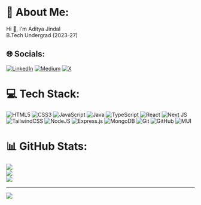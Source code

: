 # 💫 About Me:
Hi 👋, I'm Aditya Jindal <br> B.Tech Undergrad (2023-27)<br>


## 🌐 Socials:
[![LinkedIn](https://img.shields.io/badge/LinkedIn-%230077B5.svg?logo=linkedin&logoColor=white)](https://linkedin.com/in/aditya-jindal-5232b0260) [![Medium](https://img.shields.io/badge/Medium-12100E?logo=medium&logoColor=white)](https://medium.com/@AdityaJindal23) [![X](https://img.shields.io/badge/X-black.svg?logo=X&logoColor=white)](https://x.com/AdityaJindal23) 

# 💻 Tech Stack:
 ![HTML5](https://img.shields.io/badge/html5-%23E34F26.svg?style=for-the-badge&logo=html5&logoColor=white) 
 ![CSS3](https://img.shields.io/badge/css3-%231572B6.svg?style=for-the-badge&logo=css3&logoColor=white)
 ![JavaScript](https://img.shields.io/badge/javascript-%23323330.svg?style=for-the-badge&logo=javascript&logoColor=%23F7DF1E)
  ![Java](https://img.shields.io/badge/java-%23ED8B00.svg?style=for-the-badge&logo=openjdk&logoColor=white) 
 ![TypeScript](https://img.shields.io/badge/typescript-%23007ACC.svg?style=for-the-badge&logo=typescript&logoColor=white) 
 ![React](https://img.shields.io/badge/react-%2320232a.svg?style=for-the-badge&logo=react&logoColor=%2361DAFB) 
 ![Next JS](https://img.shields.io/badge/Next-black?style=for-the-badge&logo=next.js&logoColor=white) 
 ![TailwindCSS](https://img.shields.io/badge/tailwindcss-%2338B2AC.svg?style=for-the-badge&logo=tailwind-css&logoColor=white)
 ![NodeJS](https://img.shields.io/badge/node.js-6DA55F?style=for-the-badge&logo=node.js&logoColor=white) 
 ![Express.js](https://img.shields.io/badge/express.js-%23404d59.svg?style=for-the-badge&logo=express&logoColor=%2361DAFB) 
 ![MongoDB](https://img.shields.io/badge/MongoDB-%234ea94b.svg?style=for-the-badge&logo=mongodb&logoColor=white) 
 ![Git](https://img.shields.io/badge/git-%23F05033.svg?style=for-the-badge&logo=git&logoColor=white) 
 ![GitHub](https://img.shields.io/badge/github-%23121011.svg?style=for-the-badge&logo=github&logoColor=white) 
 ![MUI](https://img.shields.io/badge/MUI-%230081CB.svg?style=for-the-badge&logo=mui&logoColor=white)
 
# 📊 GitHub Stats:
![](https://github-readme-stats.vercel.app/api?username=AdityaJ2305&theme=tokyonight&hide_border=false&include_all_commits=true&count_private=false) <br/>
![](https://github-readme-streak-stats.herokuapp.com/?user=AdityaJ2305&theme=tokyonight&hide_border=false)<br/>
![](https://github-readme-stats.vercel.app/api/top-langs/?username=AdityaJ2305&theme=tokyonight&hide_border=false&include_all_commits=true&count_private=false&layout=compact)

---
[![](https://visitcount.itsvg.in/api?id=AdityaJ2305&icon=0&color=0)](https://visitcount.itsvg.in)


